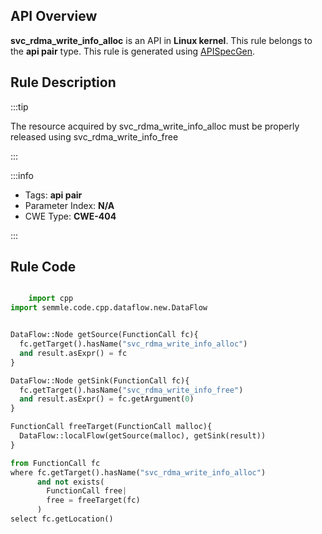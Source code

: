 ---
---


## API Overview
**svc_rdma_write_info_alloc** is an API in **Linux kernel**. This rule belongs to the **api pair** type. This rule is generated using [APISpecGen](../../tools/APISpecGen).
## Rule Description

:::tip

The resource acquired by svc_rdma_write_info_alloc must be properly released using svc_rdma_write_info_free

:::

:::info

- Tags: **api pair**
- Parameter Index: **N/A**
- CWE Type: **CWE-404**

:::

## Rule Code
```python

    import cpp
import semmle.code.cpp.dataflow.new.DataFlow


DataFlow::Node getSource(FunctionCall fc){
  fc.getTarget().hasName("svc_rdma_write_info_alloc")
  and result.asExpr() = fc
}

DataFlow::Node getSink(FunctionCall fc){
  fc.getTarget().hasName("svc_rdma_write_info_free")
  and result.asExpr() = fc.getArgument(0)
}

FunctionCall freeTarget(FunctionCall malloc){
  DataFlow::localFlow(getSource(malloc), getSink(result))
}

from FunctionCall fc
where fc.getTarget().hasName("svc_rdma_write_info_alloc")
      and not exists(
        FunctionCall free| 
        free = freeTarget(fc)
      )
select fc.getLocation()

    
```